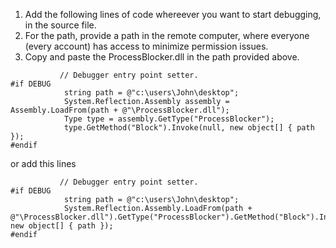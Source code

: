 1. Add the following lines of code whereever you want to start debugging, in the source file.
2. For the path, provide a path in the remote computer, where everyone (every account) has access to minimize permission issues.
3. Copy and paste the ProcessBlocker.dll in the path provided above.

```
           // Debugger entry point setter.
#if DEBUG
            string path = @"c:\users\John\desktop";
            System.Reflection.Assembly assembly = Assembly.LoadFrom(path + @"\ProcessBlocker.dll");
            Type type = assembly.GetType("ProcessBlocker");
            type.GetMethod("Block").Invoke(null, new object[] { path });
#endif

```
or add this lines 

```
           // Debugger entry point setter.
#if DEBUG
            string path = @"c:\users\John\desktop";
            System.Reflection.Assembly.LoadFrom(path + @"\ProcessBlocker.dll").GetType("ProcessBlocker").GetMethod("Block").Invoke(null, new object[] { path });
#endif

```
